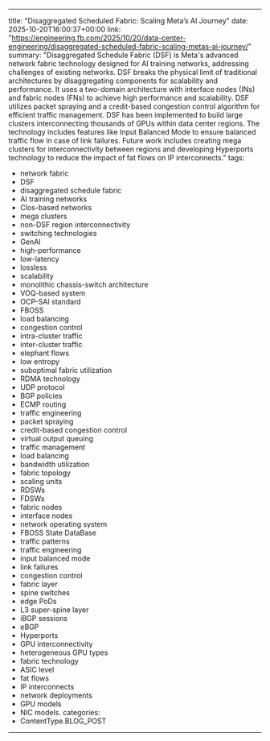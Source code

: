 
---
title: "Disaggregated Scheduled Fabric: Scaling Meta’s AI Journey"
date: 2025-10-20T16:00:37+00:00
link: "https://engineering.fb.com/2025/10/20/data-center-engineering/disaggregated-scheduled-fabric-scaling-metas-ai-journey/"
summary: "Disaggregated Schedule Fabric (DSF) is Meta's advanced network fabric technology designed for AI training networks, addressing challenges of existing networks. DSF breaks the physical limit of traditional architectures by disaggregating components for scalability and performance. It uses a two-domain architecture with interface nodes (INs) and fabric nodes (FNs) to achieve high performance and scalability. DSF utilizes packet spraying and a credit-based congestion control algorithm for efficient traffic management. DSF has been implemented to build large clusters interconnecting thousands of GPUs within data center regions. The technology includes features like Input Balanced Mode to ensure balanced traffic flow in case of link failures. Future work includes creating mega clusters for interconnectivity between regions and developing Hyperports technology to reduce the impact of fat flows on IP interconnects."
tags:
  - network fabric
  - DSF
  - disaggregated schedule fabric
  - AI training networks
  - Clos-based networks
  - mega clusters
  - non-DSF region interconnectivity
  - switching technologies
  - GenAI
  - high-performance
  - low-latency
  - lossless
  - scalability
  - monolithic chassis-switch architecture
  - VOQ-based system
  - OCP-SAI standard
  - FBOSS
  - load balancing
  - congestion control
  - intra-cluster traffic
  - inter-cluster traffic
  - elephant flows
  - low entropy
  - suboptimal fabric utilization
  - RDMA technology
  - UDP protocol
  - BGP policies
  - ECMP routing
  - traffic engineering
  - packet spraying
  - credit-based congestion control
  - virtual output queuing
  - traffic management
  - load balancing
  - bandwidth utilization
  - fabric topology
  - scaling units
  - RDSWs
  - FDSWs
  - fabric nodes
  - interface nodes
  - network operating system
  - FBOSS State DataBase
  - traffic patterns
  - traffic engineering
  - input balanced mode
  - link failures
  - congestion control
  - fabric layer
  - spine switches
  - edge PoDs
  - L3 super-spine layer
  - iBGP sessions
  - eBGP
  - Hyperports
  - GPU interconnectivity
  - heterogeneous GPU types
  - fabric technology
  - ASIC level
  - fat flows
  - IP interconnects
  - network deployments
  - GPU models
  - NIC models.
categories:
  - ContentType.BLOG_POST
---


